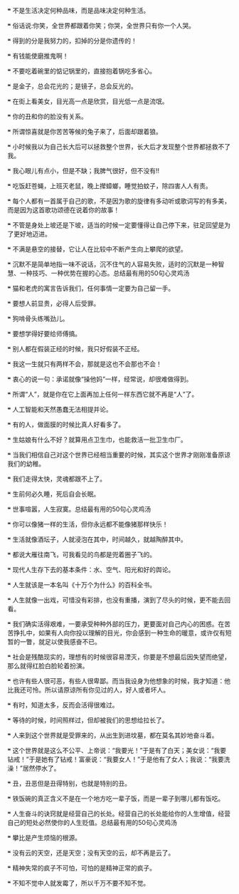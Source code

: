 ❝ 不是生活决定何种品味，而是品味决定何种生活。

❝ 俗话说:你笑，全世界都跟着你笑；你哭，全世界只有你一个人哭。

❝ 得到的分是我努力的，扣掉的分是你遗传的！

❝ 有钱能使磨推鬼啊！

❝ 不要吃着碗里的惦记锅里的，直接抱着锅吃多省心。

❝ 是金子，总会花光的；是镜子，总会反光的。

❝ 在街上看美女，目光高一点是欣赏，目光低一点是流氓。

❝ 你的丑和你的脸没有关系。

❝ 所谓惊喜就是你苦苦等候的兔子来了，后面却跟着狼。

❝ 小时候我以为自己长大后可以拯救整个世界，长大后才发现整个世界都拯救不了我。

❝ 我心眼儿有点小，但是不缺；我脾气很好，但不没有!!

❝ 吃饭赶苍蝇，上班灭老鼠，晚上撵蟑螂，睡觉拍蚊子，除四害人人有责。

❝ 每个人都有一首属于自己的歌，不是因为歌的旋律有多动听或歌词写的有多美，而是因为这首歌功颂德在说着你的故事！

❝ 不管是身处上坡还是下坡，适当的时候一定要懂得让自己停下来，驻足回望是为了更好地迈进。

❝ 不满是悬空的接替，它让人在比较中不断产生向上攀爬的欲望。

❝ 沉默不是简单地指一味不说话，沉不住气的人容易失败，适时的沉默是一种智慧、一种技巧、一种优势在握的心态。总结最有用的50句心灵鸡汤

❝ 猫和老虎的寓言告诉我们，任何事情一定要为自己留一手。

❝ 要想人前显贵，必得人后受罪。

❝ 狗啃骨头练嘴劲儿。

❝ 要想学得好要给师傅搞。

❝ 别人都在假装正经的时候，我只好假装不正经。

❝ 我这一生就只有两样不会，那就是这也不会那也不会！

❝ 衷心的说一句：承诺就像“操他妈”一样，经常说，却很难做得到。

❝ 所谓“人”，就是你在它上面再加上任何一样东西它就不再是“人”了。

❝ 人工智能和天然愚蠢无法相提并论。

❝ 有的人，做面膜的时候比真人好看多了。

❝ 生姑娘有什么不好？就算用点卫生巾，也能救活一批卫生巾厂。

❝ 当我们相信自己对这个世界已经相当重要的时候，其实这个世界才刚刚准备原谅我们的幼稚。

❝ 我们走得太快，灵魂都跟不上了。

❝ 生前何必久睡，死后自会长眠。

❝ 世事喧嚣，人生寂寞。总结最有用的50句心灵鸡汤

❝ 你可以像猪一样的生活，但你永远都不能像猪那样快乐！

❝ 生活就像酒坛子，人就浸泡在其中，时间越久，就越陶醉其中。

❝ 都说大雁往南飞，可我看见的鸟都是兜着圈子飞的。

❝ 现代人生存下去的基本条件：水、空气、阳光和好的舆论。

❝ 人生就该是一本名叫《十万个为什么》的百科全书。

❝ 人生就像一出戏，可惜没有彩排，也没有重播，演到了尽头的时候，更不能去回看。

❝ 我们确实活得艰难，一要承受种种外部的压力，更要面对自己内心的困惑。在苦苦挣扎中，如果有人向你投以理解的目光，你会感到一种生命的暖意，或许仅有短暂的一瞥，就足以使我感奋不已。

❝ 社会是残酷现实的，理想有的时候很容易湮灭，你要是不想最后因失望而绝望，那么就得红脸白脸轮着扮演。

❝ 也许有些人很可恶，有些人很卑鄙。而当我设身为他想象的时候，我才知道：他比我还可怜。所以请原谅所有你见过的人，好人或者坏人。

❝ 有时，知道太多，反而会活得很难过。

❝ 等待的时候，时间照样过，但却被我们的思想给拉长了。

❝ 人来到这个世界就是受罪来的，从出生到进坟墓，都在莫名其妙地奋斗着。

❝ 这个世界就是这么不公平、上帝说：“我要光！”于是有了白天；美女说：“我要钻戒！”于是她有了钻戒！富豪说：“我要女人！”于是他有了女人；我说：“我要洗澡！”居然停水了。

❝ 丑，丑恶但是丑得特别，也就是特别的丑。

❝ 铁饭碗的真正含义不是在一个地方吃一辈子饭，而是一辈子到哪儿都有饭吃。

❝ 人生奋斗的诀窍就是经营自己的长处。经营自己的长处能给你的人生增值，经营自己的短处必然使你的人生贬值。总结最有用的50句心灵鸡汤

❝ 攀比是产生烦恼的根源。

❝ 没有云的天空，还是天空；没有天空的云，却不再是云了。

❝ 精神失常的疯子不可怕，可怕的是精神正常的疯子。

❝ 不知不觉中人就发霉了，所以千万不要不知不觉。